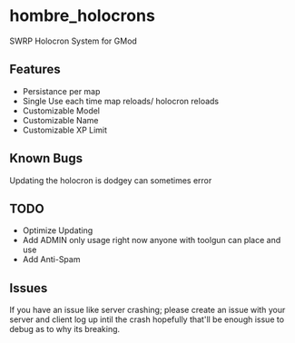 # hombre_holocrons

SWRP Holocron System for GMod

## Features

- Persistance per map
- Single Use each time map reloads/ holocron reloads
- Customizable Model
- Customizable Name
- Customizable XP Limit

## Known Bugs

Updating the holocron is dodgey can sometimes error

## TODO

- Optimize Updating
- Add ADMIN only usage right now anyone with toolgun can place and use
- Add Anti-Spam

## Issues
If you have an issue like server crashing; please create an issue with your server and client log up intil the crash hopefully that'll be enough issue to debug as to why its breaking.
